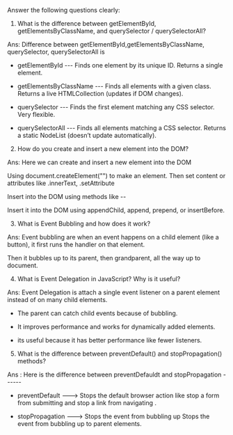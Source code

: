 
 Answer the following questions clearly:

1. What is the difference between getElementById, getElementsByClassName, and querySelector / querySelectorAll?

Ans: Difference between  getElementById,getElementsByClassName, querySelector, querySelectorAll is


* getElementById --- Finds one element by its unique ID. Returns a single element.

* getElementsByClassName --- Finds all elements with a given class. Returns a live HTMLCollection (updates if DOM changes).

* querySelector --- Finds the first element matching any CSS selector. Very flexible.

* querySelectorAll --- Finds all elements matching a CSS selector. Returns a static NodeList (doesn’t update automatically).



2. How do you create and insert a new element into the DOM?

Ans: Here we can  create and insert a new element into the DOM

Using document.createElement("") to make an element.
Then set content or attributes like .innerText, .setAttribute

Insert into the DOM using methods like --

Insert it into the DOM using appendChild, append, prepend, or insertBefore.


3. What is Event Bubbling and how does it work?

Ans: Event bubbling are when an event happens on a child element (like a button), it first runs the handler on that element.

Then it bubbles up to its parent, then grandparent, all the way up to document.



4. What is Event Delegation in JavaScript? Why is it useful?

Ans: Event Delegation is  attach a single event listener on a parent element instead of on many child elements.

* The parent can catch child events because of bubbling.

* It improves performance and works for dynamically added elements.

* its useful because it has better performance like fewer listeners.


5. What is the difference between preventDefault() and stopPropagation() methods?


Ans : Here is the difference between preventDefauldt and stopPropagation ------

* preventDefault ---> Stops the default browser action like stop a form from submitting and  stop a link from navigating .

* stopPropagation ---> Stops the event from bubbling up  Stops the event from bubbling up to parent elements.
